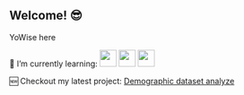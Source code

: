 ## Welcome! 😎

YoWise here

🌱 I’m currently learning: 
<img src = "https://github.com/user-attachments/assets/7e19fd20-cec6-45ed-887a-47c6e4cf78f8" width="30" height="30">
<img src = "https://github.com/user-attachments/assets/e41baed9-8a88-47ec-9bf0-53acd0e6ce7f" width="30" height="30">
<img src = "https://github.com/user-attachments/assets/decdc0a0-5f9f-4f70-b49c-bfa8196da95b" width="30" height="30">

🆕 Checkout my latest project: [Demographic dataset analyze](https://github.com/Yowise/demographic_dataset.git)
